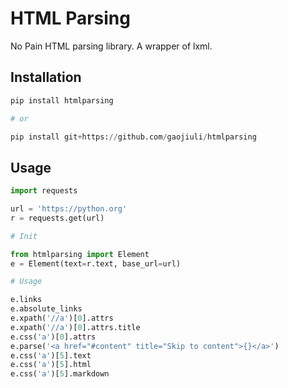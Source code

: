 # HTML Parsing

No Pain HTML parsing library. A wrapper of lxml.


## Installation

```python
pip install htmlparsing

# or

pip install git+https://github.com/gaojiuli/htmlparsing
```

## Usage

```python
import requests

url = 'https://python.org'
r = requests.get(url)

# Init

from htmlparsing import Element
e = Element(text=r.text, base_url=url)

# Usage

e.links
e.absolute_links
e.xpath('//a')[0].attrs
e.xpath('//a')[0].attrs.title
e.css('a')[0].attrs
e.parse('<a href="#content" title="Skip to content">{}</a>')
e.css('a')[5].text
e.css('a')[5].html
e.css('a')[5].markdown

```
